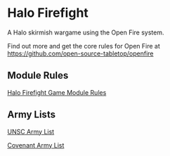 # Halo Firefight

A Halo skirmish wargame using the Open Fire system.

Find out more and get the core rules for Open Fire at https://github.com/open-source-tabletop/openfire

## Module Rules

[Halo Firefight Game Module Rules](https://github.com/open-source-tabletop/openfire-gm-halo/blob/main/01-halo-firefight-game-module.md)

## Army Lists

[UNSC Army List](https://github.com/open-source-tabletop/openfire-gm-halo/blob/main/02-halo-firefight-unsc-army.md)

[Covenant Army List](https://github.com/open-source-tabletop/openfire-gm-halo/blob/main/03-halo-firefight-covenant-army.md)